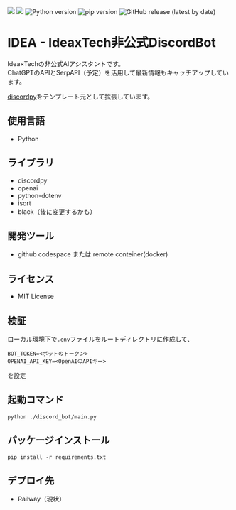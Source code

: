 ![](https://img.shields.io/github/repo-size/YoshiYoshiPro/IDEA)
![](https://img.shields.io/github/license/YoshiYoshiPro/IDEA)
![Python version](https://img.shields.io/badge/Python-3.11.4-blue)
![pip version](https://img.shields.io/badge/pip-23.1.2-blue)
![GitHub release (latest by date)](https://img.shields.io/badge/release-v1.0-blue.svg)


# IDEA - IdeaxTech非公式DiscordBot
Idea×Techの非公式AIアシスタントです。  
ChatGPTのAPIとSerpAPI（予定）を活用して最新情報もキャッチアップしています。

[discordpy](https://github.com/Rapptz/discord.py)をテンプレート元として拡張しています。

## 使用言語
- Python

## ライブラリ
- discordpy
- openai
- python-dotenv
- isort
- black（後に変更するかも）

## 開発ツール
- github codespace または remote conteiner(docker)

## ライセンス
- MIT License

## 検証
ローカル環境下で`.env`ファイルをルートディレクトリに作成して、
```
BOT_TOKEN=<ボットのトークン>
OPENAI_API_KEY=<OpenAIのAPIキー>
```
を設定

## 起動コマンド
`
python ./discord_bot/main.py
`

## パッケージインストール
`
pip install -r requirements.txt
`

## デプロイ先
- Railway（現状）

